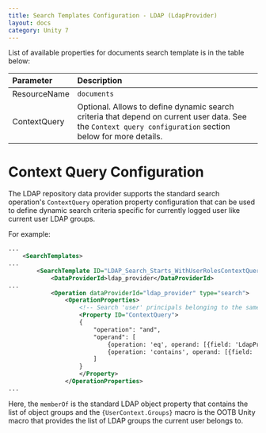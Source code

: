 ```yaml
---
title: Search Templates Configuration - LDAP (LdapProvider)
layout: docs
category: Unity 7
---
```

List of available properties for documents search template is in the table below: 

| Parameter   | Description |
|:------------|:------------|
|ResourceName |`documents`|
|ContextQuery |Optional. Allows to define dynamic search criteria that depend on current user data. See the `Context query configuration` section below for more details.|

# Context Query Configuration

The LDAP repository data provider supports the standard search operation's `ContextQuery` operation property configuration that can be used to define 
dynamic search criteria specific for currently logged user like current user LDAP groups.

For example:
```xml
...
    <SearchTemplates>
...
        <SearchTemplate ID="LDAP_Search_Starts_WithUserRolesContextQuery">
            <DataProviderId>ldap_provider</DataProviderId>
...
            <Operation dataProviderId="ldap_provider" type="search">
                <OperationProperties>
                    <!-- Search 'user' principals belonging to the same groups as the current user belongs. -->
                    <Property ID="ContextQuery">
                    {
                        "operation": "and",
                        "operand": [
                            {operation: 'eq', operand: [{field: 'LdapPrincipalType'}, {value: 'user'}]},
                            {operation: 'contains', operand: [{field: 'memberOf'}, {value: '{UserContext.Groups}'}]}
                        ]
                    }
                    </Property>
                </OperationProperties>
...
```
Here, the `memberOf` is the standard LDAP object property that contains the list of object groups and the `{UserContext.Groups}` macro is the OOTB Unity 
macro that provides the list of LDAP groups the current user belongs to.
